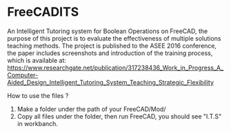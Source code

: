 # FreeCADITS
An Intelligent Tutoring system for Boolean Operations on FreeCAD, the purpose of this project is to evaluate the effectiveness of multiple solutions teaching methods. The project is published to the ASEE 2016 conference, the paper includes screenshots and introduction of the training process, which is available at: https://www.researchgate.net/publication/317238436_Work_in_Progress_A_Computer-Aided_Design_Intelligent_Tutoring_System_Teaching_Strategic_Flexibility


How to use the files ? 

1) Make a folder under the path of your FreeCAD/Mod/
2) Copy all files under the folder, then run FreeCAD, you should see "I.T.S" in workbanch.
